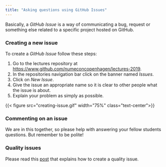 ```yaml
---
title: "Asking questions using GitHub Issues"
---
```

Basically, a _GitHub Issue_ is a way of communicating a bug, request or something else related to a specific project hosted on GitHub.

### Creating a new issue
To create a _GitHub Issue_ follow these steps:

1. Go to the lectures repository at https://www.github.com/numeconcopenhagen/lectures-2019.
2. In the repositories navigation bar click on the banner named _Issues_.
3. Click on _New Issue_.
4. Give the issue an appropriate name so it is clear to other people what the issue is about.
5. Explain your problem as simply as possible.

{{< figure src="creating-issue.gif" width="75%" class="text-center">}}

### Commenting on an issue

We are in this together, so please help with answering your fellow students questions. But remember to be polite! 

### Quality issues

Please read this [post](https://medium.com/nycplanninglabs/writing-a-proper-github-issue-97427d62a20f) that explains how to create a quality issue.